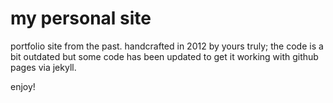 # my personal site
portfolio site from the past. handcrafted in 2012 by yours truly; the code is a bit outdated but some code has been updated to get it working with github pages via jekyll.

enjoy!
